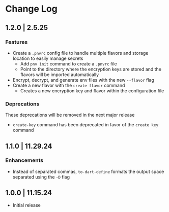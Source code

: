 # Change Log

## 1.2.0 | 2.5.25

### Features

- Create a `.pnvrc` config file to handle multiple flavors and storage location to easily manage secrets
  - Add `pnv init` command to create a `.pnvrc` file
  - Point to the directory where the encryption keys are stored and the flavors will be imported automatically
- Encrypt, decrypt, and generate env files with the new `--flavor` flag
- Create a new flavor with the `create flavor` command
  - Creates a new encryption key and flavor within the configuration file

### Deprecations

These deprecations will be removed in the next major release

- `create-key` command has been deprecated in favor of the `create key` command

## 1.1.0 | 11.29.24

### Enhancements

- Instead of separated commas, `to-dart-define` formats the output space separated using the `-D` flag

## 1.0.0 | 11.15.24

- Initial release
